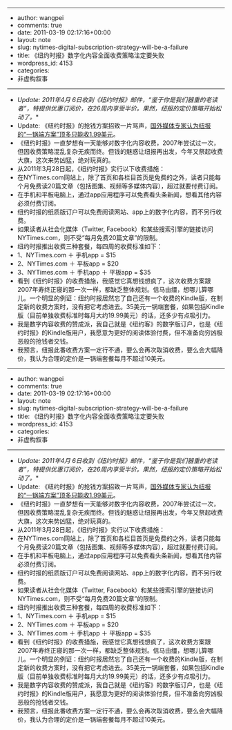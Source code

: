 - --
- author: wangpei
- comments: true
- date: 2011-03-19 02:17:16+00:00
- layout: note
- slug: nytimes-digital-subscription-strategy-will-be-a-failure
- title: 《纽约时报》数字化内容全面收费策略注定要失败
- wordpress_id: 4153
- categories:
- 非虚构叙事
- --
- *Update: 2011年4月 6日收到《纽约时报》邮件，“鉴于你是我们器重的老读者”，特提供优惠订阅价，在26周内享受半价。果然，纽报的定价策略开始松动了。**
- Update: 《纽约时报》的抢钱方案招致一片骂声，[国外媒体专家认为纽报的“一锅端方案”顶多只能收1.99美元](http://steveouting.com/2011/03/17/nytimes-new-pay-model-they-blew-it/)。
- 《纽约时报》一直梦想有一天能够对数字化内容收费，2007年尝试过一次，但因收费策略混乱复杂无疾而终。但钱的魅惑让纽报再出发，今年又祭起收费大旗，这次来势凶猛，绝对玩真的。
- 从2011年3月28日起，《纽约时报》实行以下收费措施：
- 在NYTimes.com网站上，除了首页和各栏目首页是免费的之外，读者只能每个月免费读20篇文章（包括图集、视频等多媒体内容），超过就要付费订阅。
- 在手机和平板电脑上，通过app应用程序可以免费看头条新闻，想看其他内容必须付费订阅。
- 纽约时报的纸质版订户可以免费阅读网站、app上的数字化内容，而不另行收费。
- 如果读者从社会化媒体（Twitter, Facebook）和某些搜索引擎的链接访问NYTimes.com，则不受“每月免费20篇文章”的限制。
- 纽约时报推出收费三种套餐，每四周的收费标准如下：
- 1、NYTimes.com ＋ 手机app = $15
- 2、NYTimes.com ＋ 平板app = $20
- 3、NYTimes.com ＋ 手机app ＋ 平板app = $35
- 看到《纽约时报》的收费措施，我感觉它真想钱想疯了，这次收费方案跟2007年寿终正寝的那一次一样，都缺乏整体规划。信马由缰，想哪儿算哪儿。一个明显的例证：纽约时报居然忘了自己还有一个收费的Kindle版，在制定新的收费方案时，没有把它考虑进去。35美元一锅端套餐，如果包括Kindle版（目前单独收费标准时每月大约19.99美元）的话，还多少有点吸引力。
- 我是数字内容收费的赞成派，我自己就是《纽约客》的数字版订户，也是《纽约时报》的Kindle版用户，我愿意为更好的阅读体验付费，但不准备向穷凶极恶般的抢钱者交钱。
- 我预言，纽报此番收费方案一定行不通，要么会再次取消收费，要么会大幅降价，我认为合理的定价是一锅端套餐每月不超过10美元。
- --
- author: wangpei
- comments: true
- date: 2011-03-19 02:17:16+00:00
- layout: note
- slug: nytimes-digital-subscription-strategy-will-be-a-failure
- title: 《纽约时报》数字化内容全面收费策略注定要失败
- wordpress_id: 4153
- categories:
- 非虚构叙事
- --
- *Update: 2011年4月 6日收到《纽约时报》邮件，“鉴于你是我们器重的老读者”，特提供优惠订阅价，在26周内享受半价。果然，纽报的定价策略开始松动了。**
- Update: 《纽约时报》的抢钱方案招致一片骂声，[国外媒体专家认为纽报的“一锅端方案”顶多只能收1.99美元](http://steveouting.com/2011/03/17/nytimes-new-pay-model-they-blew-it/)。
- 《纽约时报》一直梦想有一天能够对数字化内容收费，2007年尝试过一次，但因收费策略混乱复杂无疾而终。但钱的魅惑让纽报再出发，今年又祭起收费大旗，这次来势凶猛，绝对玩真的。
- 从2011年3月28日起，《纽约时报》实行以下收费措施：
- 在NYTimes.com网站上，除了首页和各栏目首页是免费的之外，读者只能每个月免费读20篇文章（包括图集、视频等多媒体内容），超过就要付费订阅。
- 在手机和平板电脑上，通过app应用程序可以免费看头条新闻，想看其他内容必须付费订阅。
- 纽约时报的纸质版订户可以免费阅读网站、app上的数字化内容，而不另行收费。
- 如果读者从社会化媒体（Twitter, Facebook）和某些搜索引擎的链接访问NYTimes.com，则不受“每月免费20篇文章”的限制。
- 纽约时报推出收费三种套餐，每四周的收费标准如下：
- 1、NYTimes.com ＋ 手机app = $15
- 2、NYTimes.com ＋ 平板app = $20
- 3、NYTimes.com ＋ 手机app ＋ 平板app = $35
- 看到《纽约时报》的收费措施，我感觉它真想钱想疯了，这次收费方案跟2007年寿终正寝的那一次一样，都缺乏整体规划。信马由缰，想哪儿算哪儿。一个明显的例证：纽约时报居然忘了自己还有一个收费的Kindle版，在制定新的收费方案时，没有把它考虑进去。35美元一锅端套餐，如果包括Kindle版（目前单独收费标准时每月大约19.99美元）的话，还多少有点吸引力。
- 我是数字内容收费的赞成派，我自己就是《纽约客》的数字版订户，也是《纽约时报》的Kindle版用户，我愿意为更好的阅读体验付费，但不准备向穷凶极恶般的抢钱者交钱。
- 我预言，纽报此番收费方案一定行不通，要么会再次取消收费，要么会大幅降价，我认为合理的定价是一锅端套餐每月不超过10美元。
